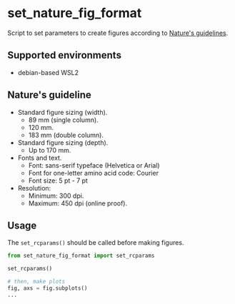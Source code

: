 # set_nature_fig_format

Script to set parameters to create figures according to [Nature's guidelines](https://www.nature.com/documents/nature-final-artwork.pdf).

## Supported environments

- debian-based WSL2

## Nature's guideline

- Standard figure sizing (width).
  - 89 mm (single column).
  - 120 mm.
  - 183 mm (double column).
- Standard figure sizing (depth).
  - Up to 170 mm.
- Fonts and text.
  - Font: sans-serif typeface (Helvetica or Arial)
  - Font for one-letter amino acid code: Courier
  - Font size: 5 pt - 7 pt
- Resolution:
  - Minimum: 300 dpi.
  - Maximum: 450 dpi (online proof).

## Usage

The `set_rcparams()` should be called before making figures.

```python
from set_nature_fig_format import set_rcparams

set_rcparams()

# then, make plots
fig, axs = fig.subplots()
...
```
